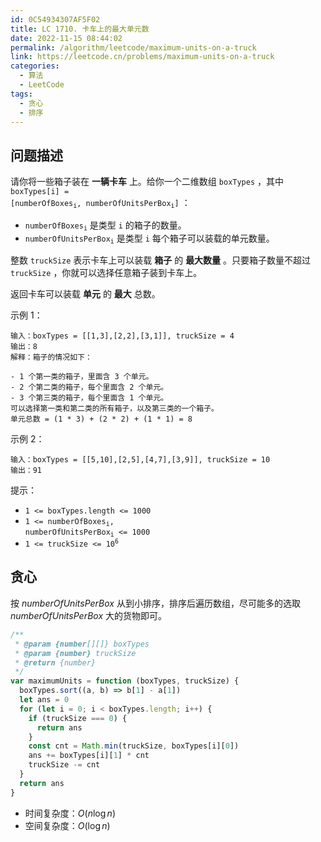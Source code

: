 ```yaml
---
id: 0C54934307AF5F02
title: LC 1710. 卡车上的最大单元数
date: 2022-11-15 08:44:02
permalink: /algorithm/leetcode/maximum-units-on-a-truck
link: https://leetcode.cn/problems/maximum-units-on-a-truck
categories:
  - 算法
  - LeetCode
tags:
  - 贪心
  - 排序
---
```


<Level :type='1'/>

## 问题描述

请你将一些箱子装在 **一辆卡车** 上。给你一个二维数组 `boxTypes` ，其中 <code>boxTypes[i] = [numberOfBoxes<sub>i</sub>, numberOfUnitsPerBox<sub>i</sub>]</code> ：

- <code>numberOfBoxes<sub>i</sub></code> 是类型 `i` 的箱子的数量。
- <code>numberOfUnitsPerBox<sub>i</sub></code> 是类型 `i` 每个箱子可以装载的单元数量。

整数 `truckSize` 表示卡车上可以装载 **箱子** 的 **最大数量** 。只要箱子数量不超过 `truckSize` ，你就可以选择任意箱子装到卡车上。

返回卡车可以装载 **单元** 的 **最大** 总数。

示例 1：

```text
输入：boxTypes = [[1,3],[2,2],[3,1]], truckSize = 4
输出：8
解释：箱子的情况如下：

- 1 个第一类的箱子，里面含 3 个单元。
- 2 个第二类的箱子，每个里面含 2 个单元。
- 3 个第三类的箱子，每个里面含 1 个单元。
可以选择第一类和第二类的所有箱子，以及第三类的一个箱子。
单元总数 = (1 * 3) + (2 * 2) + (1 * 1) = 8
```

示例 2：

```text
输入：boxTypes = [[5,10],[2,5],[4,7],[3,9]], truckSize = 10
输出：91
```

提示：

- `1 <= boxTypes.length <= 1000`
- <code>1 <= numberOfBoxes<sub>i</sub>, numberOfUnitsPerBox<sub>i</sub> <= 1000</code>
- <code>1 <= truckSize <= 10<sup>6</sup></code>

## 贪心

按 $numberOfUnitsPerBox$ 从到小排序，排序后遍历数组，尽可能多的选取 $numberOfUnitsPerBox$ 大的货物即可。

```javascript
/**
 * @param {number[][]} boxTypes
 * @param {number} truckSize
 * @return {number}
 */
var maximumUnits = function (boxTypes, truckSize) {
  boxTypes.sort((a, b) => b[1] - a[1])
  let ans = 0
  for (let i = 0; i < boxTypes.length; i++) {
    if (truckSize === 0) {
      return ans
    }
    const cnt = Math.min(truckSize, boxTypes[i][0])
    ans += boxTypes[i][1] * cnt
    truckSize -= cnt
  }
  return ans
}
```

- 时间复杂度：$O(n\log{n})$
- 空间复杂度：$O(\log{n})$
